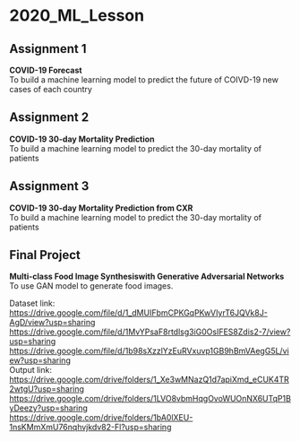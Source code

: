 # 2020_ML_Lesson

## Assignment 1
**COVID-19 Forecast</br>**
To build a machine learning model to predict the future of COIVD-19 new cases of each country

## Assignment 2
**COVID-19 30-day Mortality Prediction</br>**
To build a machine learning model to predict the 30-day mortality of patients

## Assignment 3
**COVID-19 30-day Mortality Prediction from CXR</br>**
To build a machine learning model to predict the 30-day mortality of patients

## Final Project
**Multi-class Food Image Synthesiswith Generative Adversarial Networks</br>**
To use GAN model to generate food images.</br>

Dataset link:</br>
https://drive.google.com/file/d/1_dMUIFbmCPKGqPKwVIyrT6JQVk8J-AgD/view?usp=sharing</br>
https://drive.google.com/file/d/1MvYPsaF8rtdlsg3iG0OsIFES8Zdis2-7/view?usp=sharing</br>
https://drive.google.com/file/d/1b98sXzzlYzEuRVxuvp1GB9hBmVAegG5L/view?usp=sharing</br>
Output link:</br>
https://drive.google.com/drive/folders/1_Xe3wMNazQ1d7apiXmd_eCUK4TR2wtgU?usp=sharing</br>
https://drive.google.com/drive/folders/1LVO8vbmHqgOvoWUOnNX6UTqP1ByDeezy?usp=sharing</br>
https://drive.google.com/drive/folders/1bA0lXEU-1nsKMmXmU76nqhvjkdv82-Fl?usp=sharing</br>
